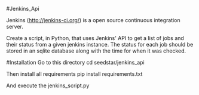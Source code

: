 #Jenkins_Api

Jenkins (http://jenkins-ci.org/) is a open source continuous integration server.

Create a script, in Python, that uses Jenkins' API to get a list of jobs and their status from a given jenkins instance. The status for each job should be stored in an sqlite database along with the time for when it was checked.

#Installation
Go to this directory
cd seedstar/jenkins_api

Then install all requirements
pip install requirements.txt

And execute the jenkins_script.py